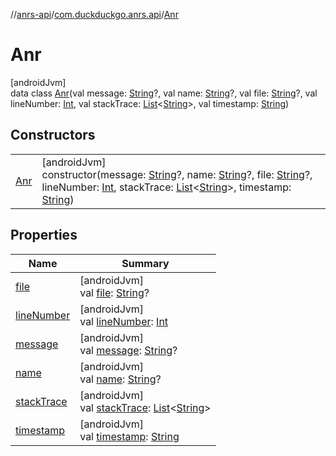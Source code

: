 //[anrs-api](../../../index.md)/[com.duckduckgo.anrs.api](../index.md)/[Anr](index.md)

# Anr

[androidJvm]\
data class [Anr](index.md)(val message: [String](https://kotlinlang.org/api/latest/jvm/stdlib/kotlin/-string/index.html)?, val name: [String](https://kotlinlang.org/api/latest/jvm/stdlib/kotlin/-string/index.html)?, val file: [String](https://kotlinlang.org/api/latest/jvm/stdlib/kotlin/-string/index.html)?, val lineNumber: [Int](https://kotlinlang.org/api/latest/jvm/stdlib/kotlin/-int/index.html), val stackTrace: [List](https://kotlinlang.org/api/latest/jvm/stdlib/kotlin.collections/-list/index.html)&lt;[String](https://kotlinlang.org/api/latest/jvm/stdlib/kotlin/-string/index.html)&gt;, val timestamp: [String](https://kotlinlang.org/api/latest/jvm/stdlib/kotlin/-string/index.html))

## Constructors

| | |
|---|---|
| [Anr](-anr.md) | [androidJvm]<br>constructor(message: [String](https://kotlinlang.org/api/latest/jvm/stdlib/kotlin/-string/index.html)?, name: [String](https://kotlinlang.org/api/latest/jvm/stdlib/kotlin/-string/index.html)?, file: [String](https://kotlinlang.org/api/latest/jvm/stdlib/kotlin/-string/index.html)?, lineNumber: [Int](https://kotlinlang.org/api/latest/jvm/stdlib/kotlin/-int/index.html), stackTrace: [List](https://kotlinlang.org/api/latest/jvm/stdlib/kotlin.collections/-list/index.html)&lt;[String](https://kotlinlang.org/api/latest/jvm/stdlib/kotlin/-string/index.html)&gt;, timestamp: [String](https://kotlinlang.org/api/latest/jvm/stdlib/kotlin/-string/index.html)) |

## Properties

| Name | Summary |
|---|---|
| [file](file.md) | [androidJvm]<br>val [file](file.md): [String](https://kotlinlang.org/api/latest/jvm/stdlib/kotlin/-string/index.html)? |
| [lineNumber](line-number.md) | [androidJvm]<br>val [lineNumber](line-number.md): [Int](https://kotlinlang.org/api/latest/jvm/stdlib/kotlin/-int/index.html) |
| [message](message.md) | [androidJvm]<br>val [message](message.md): [String](https://kotlinlang.org/api/latest/jvm/stdlib/kotlin/-string/index.html)? |
| [name](name.md) | [androidJvm]<br>val [name](name.md): [String](https://kotlinlang.org/api/latest/jvm/stdlib/kotlin/-string/index.html)? |
| [stackTrace](stack-trace.md) | [androidJvm]<br>val [stackTrace](stack-trace.md): [List](https://kotlinlang.org/api/latest/jvm/stdlib/kotlin.collections/-list/index.html)&lt;[String](https://kotlinlang.org/api/latest/jvm/stdlib/kotlin/-string/index.html)&gt; |
| [timestamp](timestamp.md) | [androidJvm]<br>val [timestamp](timestamp.md): [String](https://kotlinlang.org/api/latest/jvm/stdlib/kotlin/-string/index.html) |
